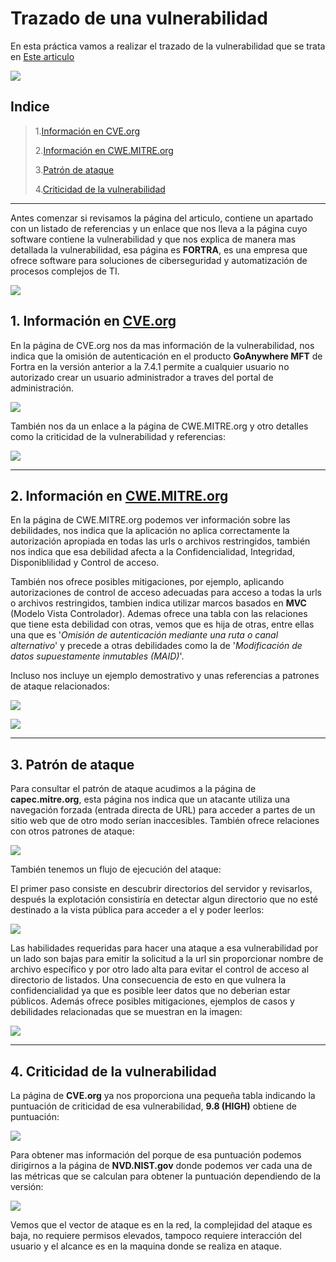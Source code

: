 # Trazado de una vulnerabilidad

En esta práctica vamos a realizar el trazado de la vulnerabilidad que se trata en [Este articulo](https://www.incibe.es/empresas/avisos/vulnerabilidad-critica-de-omision-de-autenticacion-en-goanywhere-mft-de-fortra)

![](./Imagenes/1.png)

## Indice

> 1.[Información en CVE.org](#1-información-en-cveorg)
>
> 2.[Información en CWE.MITRE.org](#2-información-en-cwemitreorg)
>
> 3.[Patrón de ataque](#3-patrón-de-ataque)
>
> 4.[Criticidad de la vulnerabilidad ](#4-criticidad-de-la-vulnerabilidad)
----

Antes comenzar si revisamos la página del articulo, contiene un apartado con un listado de referencias y un enlace que nos lleva a la página cuyo software contiene la vulnerabilidad y que nos explica de manera mas detallada la vulnerabilidad, esa página es **FORTRA**, es una empresa que ofrece software para soluciones de ciberseguridad y automatización de procesos complejos de TI.

![](./Imagenes/2.png)

## 1. Información en [CVE.org](https://www.cve.org/CVERecord?id=CVE-2024-0204)

En la página de CVE.org nos da mas información de la vulnerabilidad, nos indica que la omisión de autenticación en el producto **GoAnywhere MFT** de Fortra en la versión anterior a la 7.4.1 permite a cualquier usuario no autorizado crear un usuario administrador a traves del portal de administración.

![](./Imagenes/3.png)

También nos da un enlace a la página de CWE.MITRE.org y otro detalles como la criticidad de la vulnerabilidad y referencias:

![](./Imagenes/3.1.png)

----

## 2. Información en [CWE.MITRE.org](https://cwe.mitre.org/data/definitions/425.html)

En la página de CWE.MITRE.org podemos ver información sobre las debilidades, nos indica que la aplicación no aplica correctamente la autorización apropiada en todas las urls o archivos restringidos, también nos indica que esa debilidad afecta a la Confidencialidad, Integridad, Disponiblilidad y Control de acceso.

También nos ofrece posibles mitigaciones, por ejemplo, aplicando autorizaciones de control de acceso adecuadas para acceso a todas la urls o archivos restringidos, tambien indica utilizar marcos basados en **MVC** (Modelo Vista Controlador). Ademas ofrece una tabla con las relaciones que tiene esta debilidad con otras, vemos que es hija de otras, entre ellas una que es '*Omisión de autenticación mediante una ruta o canal alternativo*' y precede a otras debilidades como la de '*Modificación de datos supuestamente inmutables (MAID)*'.

Incluso nos incluye un ejemplo demostrativo y unas referencias a patrones de ataque relacionados:

![](./Imagenes/5.png)

![](./Imagenes/6.png)

----

## 3. Patrón de ataque

Para consultar el patrón de ataque acudimos a la página de **capec.mitre.org**, esta página nos indica que un atacante utiliza una navegación forzada (entrada directa de URL) para acceder a partes de un sitio web que de otro modo serían inaccesibles. También ofrece relaciones con otros patrones de ataque:

![](./Imagenes/7.png)

También tenemos un flujo de ejecución del ataque:

El primer paso consiste en descubrir directorios del servidor y revisarlos, después la explotación consistiría en detectar algun directorio que no esté destinado a la vista pública para acceder a el y poder leerlos:

![](./Imagenes/8.png)

Las habilidades requeridas para hacer una ataque a esa vulnerabilidad por un lado son bajas para emitir la solicitud a la url sin proporcionar nombre de archivo específico y por otro lado alta para evitar el control de acceso al directorio de listados. Una consecuencia de esto en que vulnera la confidencialidad ya que es posible leer datos que no deberian estar públicos. Además ofrece posibles mitigaciones, ejemplos de casos y debilidades relacionadas que se muestran en la imagen:

![](./Imagenes/9.png)

----

## 4. Criticidad de la vulnerabilidad

La página de **CVE.org** ya nos proporciona una pequeña tabla indicando la puntuación de criticidad de esa vulnerabilidad, **9.8 (HIGH)** obtiene de puntuación:

![](./Imagenes/10.png)

Para obtener mas información del porque de esa puntuación podemos dirigirnos a la página de **NVD.NIST.gov** donde podemos ver cada una de las métricas que se calculan para obtener la puntuación dependiendo de la versión:

![](./Imagenes/11.png)

Vemos que el vector de ataque es en la red, la complejidad del ataque es baja, no requiere permisos elevados, tampoco requiere interacción del usuario y el alcance es en la maquina donde se realiza en ataque.
